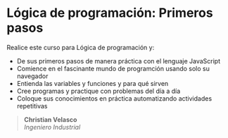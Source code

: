# Lógica de programación: Primeros pasos

Realice este curso para Lógica de programación y:

- De sus primeros pasos de manera práctica con el lenguaje JavaScript
- Comience en el fascinante mundo de programción usando solo su navegador
- Entienda las variables y funciones y para qué sirven
- Cree programas y practique con problemas del día a día
- Coloque sus conocimientos en práctica automatizando actividades repetitivas

> **Christian Velasco**  
> *Ingeniero Industrial*

